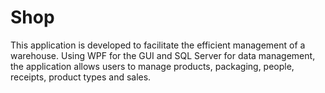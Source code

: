 # Shop
This application is developed to facilitate the efficient management of a warehouse. Using WPF for the GUI and SQL Server for data management, the application allows users to manage products, packaging, people, receipts, product types and sales.
